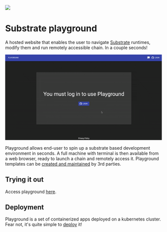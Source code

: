 ![](https://github.com/paritytech/substrate-playground/workflows/Continuous%20Testing%20Playground/badge.svg) 

# Substrate playground

A hosted website that enables the user to navigate [Substrate](https://github.com/paritytech/substrate) runtimes, modify them and run remotely accessible chain. In a couple seconds!

<p align="center">
  <img width="600" src="website/static/img/using/00-demo.gif" alt="Playground demo">
</p>

Playground allows end-user to spin up a substrate based development environment in seconds. A full machine with terminal is then available from a web browser, ready to launch a chain and remotely access it.
Playground templates can be [created and maintained](docs/extending/custom-template.md) by 3rd parties.

## Trying it out

Access playground [here](docs.substrate.io/playground/).

## Deployment

Playground is a set of containerized apps deployed on a kubernetes cluster. Fear not, it's quite simple to [deploy](docs/operating/deployment.md) it!
